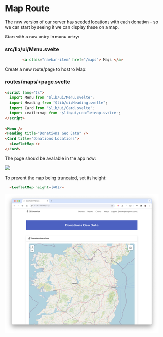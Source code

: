 # Map Route

The new version of our server has seeded locations with each donation - so we can start by seeing if we can display these on a map.

Start with a new entry in menu entry:

### src/lib/ui/Menu.svelte

~~~html
        <a class="navbar-item" href="/maps"> Maps </a>
~~~

Create a new route/page to host to Map:

### routes/maps/+page.svelte

~~~html
<script lang="ts">
  import Menu from "$lib/ui/Menu.svelte";
  import Heading from "$lib/ui/Heading.svelte";
  import Card from "$lib/ui/Card.svelte";
  import LeafletMap from "$lib/ui/LeafletMap.svelte";
</script>

<Menu />
<Heading title="Donations Geo Data" />
<Card title="Donations Locations">
  <LeafletMap />
</Card>
~~~


The page should be available in the app now:

![](img/20.png)

To prevent the map being truncated, set its height:

~~~html
  <LeafletMap height={60}/>
~~~

![](img/22.png)